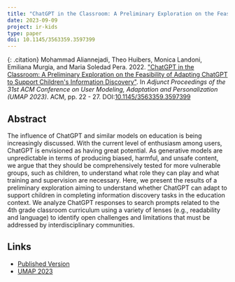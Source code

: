 ```yaml
---
title: "ChatGPT in the Classroom: A Preliminary Exploration on the Feasibility of Adapting ChatGPT to Support Children's Information Discovery"
date: 2023-09-09
project: ir-kids
type: paper
doi: 10.1145/3563359.3597399
---
```


{: .citation}
Mohammad Aliannejadi, Theo Huibers, Monica Landoni, Emiliana Murgia, and Maria Soledad Pera. 2022. ["ChatGPT in the Classroom: A Preliminary Exploration on the Feasibility of Adapting ChatGPT to Support Children's Information Discovery"](#). In <cite>Adjunct Proceedings of the 31st ACM Conference on User Modeling, Adaptation and Personalization (UMAP 2023)</cite>. ACM, pp. 22 - 27. DOI:[10.1145/3563359.3597399](https://dl.acm.org/doi/10.1145/3563359.3597399)

## Abstract

The influence of ChatGPT and similar models on education is being increasingly discussed. With the current level of enthusiasm among users, ChatGPT is envisioned as having great potential. As generative models are unpredictable in terms of producing biased, harmful, and unsafe content, we argue that they should be comprehensively tested for more vulnerable groups, such as children, to understand what role they can play and what training and supervision are necessary. Here, we present the results of a preliminary exploration aiming to understand whether ChatGPT can adapt to support children in completing information discovery tasks in the education context. We analyze ChatGPT responses to search prompts related to the 4th grade classroom curriculum using a variety of lenses (e.g., readability and language) to identify open challenges and limitations that must be addressed by interdisciplinary communities.

## Links

* [Published Version](https://dl.acm.org/doi/10.1145/3563359.3597399)
* [UMAP 2023](https://um.org/umap2023/)